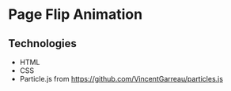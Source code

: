 # Page Flip Animation

## Technologies

- HTML
- CSS
- Particle.js from https://github.com/VincentGarreau/particles.js